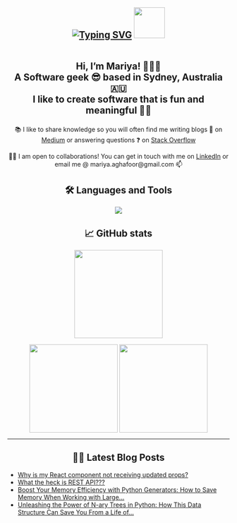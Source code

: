 <h2 align= "center"><a href="https://git.io/typing-svg"><img src="https://readme-typing-svg.demolab.com?font=Fira+Code&weight=2000&size=24&pause=1000&center=true&vCenter=true&random=false&width=516&height=57&lines=Nice+to+meet+you+where+you've+been%3F" alt="Typing SVG" /></a>
 <span id="header" align="center">
  <img src="https://media.giphy.com/media/M9gbBd9nbDrOTu1Mqx/giphy.gif" width="70"/>
</span>

<!-- Intro -->
 
 <br> Hi, I’m Mariya! 👩🏻‍💻 
<br> A Software geek 😎 based in Sydney, Australia 🇦🇺 
<br> I like to create software  that is fun and meaningful 💃🏻</h2>

<!-- About me -->

<p align= "center"><span> 📚 I like to share knowledge so you will often find me writing blogs 📰 on </span><span><a href="https://medium.com/@mariya.aghafoor">Medium</a></span><span> or answering questions ❓ on </span><span><a href="https://stackoverflow.com/users/23063247/mariya">Stack Overflow</a></span></p>

<p align= "center"><span align= "center">🤝🏽 I am open to collaborations! You can get in touch with me on </span><span><a href="https://www.linkedin.com/in/mariya-abdul-ghafoor/">LinkedIn</a></span><span> or email me @ mariya.aghafoor@gmail.com  📫 </span></p>

<!-- Languages -->

<h2 align= "center">🛠️ Languages and Tools </h2> 
 <p align="center">
  <a href="https://skillicons.dev">
    <img src="https://skillicons.dev/icons?i=html,css,scss,js,react,next,python,java,spring,nest,mysql,github&theme=dark" />
  </a>
</p>

<!-- GitHub stats -->
<h2 align= "center">📈 GitHub stats </h2>

<p align= "center">
<a>
  <img height=200 align="center" src="https://github-readme-stats.vercel.app/api?username=Mariya-ghafoor&rank_icon=github&show_icons=true&theme=dark&card_width=532&show=reviews,prs_merged_percentage&hide=stars,contribs,issues&hide_title=true" />
</a></p>

<p align= "center">
  <a>
    <img height=200 align="center" src="https://github-readme-stats.vercel.app/api/top-langs?username=Mariya-ghafoor&layout=compact&langs_count=8&card_width=330&theme=dark" />
  </a>
  <a>
    <img height=200 align="center" src="https://streak-stats.demolab.com/?user=Mariya-ghafoor&theme=dark&card_width=400" />
  </a>
</p>


---
<h2 align= "center">✍🏽 Latest Blog Posts</h2>

<!-- BLOG-POST-LIST:START -->
- [Why is my React component not receiving updated props?](https://medium.com/@mariya.aghafoor/why-is-my-react-component-not-receiving-updated-props-370f726d3791?source=rss-c5df4976ed9f------2)
- [What the heck is REST API???](https://medium.com/@mariya.aghafoor/what-the-heck-is-rest-api-490c3c2dc8a2?source=rss-c5df4976ed9f------2)
- [Boost Your Memory Efficiency with Python Generators: How to Save Memory When Working with Large…](https://medium.com/@mariya.aghafoor/boost-your-memory-efficiency-with-python-generators-how-to-save-memory-when-working-with-large-b007cf4fcc9a?source=rss-c5df4976ed9f------2)
- [Unleashing the Power of N-ary Trees in Python: How This Data Structure Can Save You From a Life of…](https://medium.com/@mariya.aghafoor/unleashing-the-power-of-n-ary-trees-in-python-how-this-data-structure-can-save-you-from-a-life-of-6226d2d75db7?source=rss-c5df4976ed9f------2)
<!-- BLOG-POST-LIST:END -->



